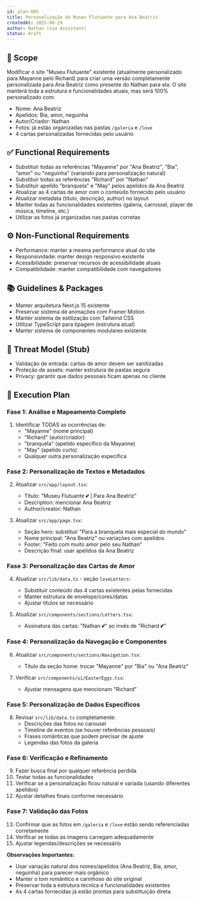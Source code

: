 ```yaml
---
id: plan-005
title: Personalização do Museu Flutuante para Ana Beatriz
createdAt: 2025-06-29
author: Nathan (via Assistant)
status: draft
---
```


## 🧩 Scope

Modificar o site "Museu Flutuante" existente (atualmente personalizado para Mayanne pelo Richard) para criar uma versão completamente personalizada para Ana Beatriz como presente do Nathan para ela. O site manterá toda a estrutura e funcionalidades atuais, mas será 100% personalizado com:

- Nome: Ana Beatriz
- Apelidos: Bia, amor, neguinha  
- Autor/Criador: Nathan
- Fotos: já estão organizadas nas pastas `/galeria` e `/love`
- 4 cartas personalizadas fornecidas pelo usuário

## ✅ Functional Requirements

- Substituir todas as referências "Mayanne" por "Ana Beatriz", "Bia", "amor" ou "neguinha" (variando para personalização natural)
- Substituir todas as referências "Richard" por "Nathan"
- Substituir apelido "branquela" e "May" pelos apelidos da Ana Beatriz
- Atualizar as 4 cartas de amor com o conteúdo fornecido pelo usuário
- Atualizar metadata (título, descrição, author) no layout
- Manter todas as funcionalidades existentes (galeria, carrossel, player de música, timeline, etc.)
- Utilizar as fotos já organizadas nas pastas corretas

## ⚙️ Non-Functional Requirements

- Performance: manter a mesma performance atual do site
- Responsividade: manter design responsivo existente  
- Acessibilidade: preservar recursos de acessibilidade atuais
- Compatibilidade: manter compatibilidade com navegadores

## 📚 Guidelines & Packages

- Manter arquitetura Next.js 15 existente
- Preservar sistema de animações com Framer Motion
- Manter sistema de estilização com Tailwind CSS
- Utilizar TypeScript para tipagem (estrutura atual)
- Manter sistema de componentes modulares existente

## 🔐 Threat Model (Stub)

- Validação de entrada: cartas de amor devem ser sanitizadas
- Proteção de assets: manter estrutura de pastas segura
- Privacy: garantir que dados pessoais ficam apenas no cliente

## 🔢 Execution Plan

### Fase 1: Análise e Mapeamento Completo
1. Identificar TODAS as ocorrências de:
   - "Mayanne" (nome principal)
   - "Richard" (autor/criador)
   - "branquela" (apelido específico da Mayanne)
   - "May" (apelido curto)
   - Qualquer outra personalização específica

### Fase 2: Personalização de Textos e Metadados
2. Atualizar `src/app/layout.tsx`:
   - Título: "Museu Flutuante 💕 | Para Ana Beatriz"
   - Description: mencionar Ana Beatriz
   - Author/creator: Nathan

3. Atualizar `src/app/page.tsx`:
   - Seção hero: substituir "Para a branquela mais especial do mundo" 
   - Nome principal: "Ana Beatriz" ou variações com apelidos
   - Footer: "Feito com muito amor pelo seu Nathan"
   - Descrição final: usar apelidos da Ana Beatriz

### Fase 3: Personalização das Cartas de Amor
4. Atualizar `src/lib/data.ts` - seção `loveLetters`:
   - Substituir conteúdo das 4 cartas existentes pelas fornecidas
   - Manter estrutura de envelope/cores/datas
   - Ajustar títulos se necessário

5. Atualizar `src/components/sections/Letters.tsx`:
   - Assinatura das cartas: "Nathan 💕" ao invés de "Richard 💕"

### Fase 4: Personalização da Navegação e Componentes
6. Atualizar `src/components/sections/Navigation.tsx`:
   - Título da seção home: trocar "Mayanne" por "Bia" ou "Ana Beatriz"

7. Verificar `src/components/ui/EasterEggs.tsx`:
   - Ajustar mensagens que mencionam "Richard"

### Fase 5: Personalização de Dados Específicos
8. Revisar `src/lib/data.ts` completamente:
   - Descrições das fotos no carousel
   - Timeline de eventos (se houver referências pessoais)
   - Frases românticas que podem precisar de ajuste
   - Legendas das fotos da galeria

### Fase 6: Verificação e Refinamento
9. Fazer busca final por qualquer referência perdida
10. Testar todas as funcionalidades
11. Verificar se a personalização ficou natural e variada (usando diferentes apelidos)
12. Ajustar detalhes finais conforme necessário

### Fase 7: Validação das Fotos
13. Confirmar que as fotos em `/galeria` e `/love` estão sendo referenciadas corretamente
14. Verificar se todas as imagens carregam adequadamente
15. Ajustar legendas/descrições se necessário

**Observações Importantes:**
- Usar variação natural dos nomes/apelidos (Ana Beatriz, Bia, amor, neguinha) para parecer mais orgânico
- Manter o tom romântico e carinhoso do site original
- Preservar toda a estrutura técnica e funcionalidades existentes
- As 4 cartas fornecidas já estão prontas para substituição direta
